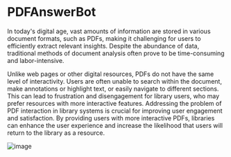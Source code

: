 # PDFAnswerBot
In today's digital age, vast amounts of information are stored in various document formats, such as PDFs, making it challenging for users to efficiently extract relevant insights. Despite the abundance of data, traditional methods of document analysis often prove to be time-consuming and labor-intensive. 

Unlike web pages or other digital resources, PDFs do not have the same level of interactivity. Users are often unable to search within the document, make annotations or highlight text, or easily navigate to different sections. This can lead to frustration and disengagement for library users, who may prefer resources with more interactive features. Addressing the problem of PDF interaction in library systems is crucial for improving user engagement and satisfaction. By providing users with more interactive PDFs, libraries can enhance the user experience and increase the likelihood that users will return to the library as a resource.

![image](https://github.com/dasjaydeep2001/PDFAnswerBot/assets/110038972/6a5fefb5-b8d4-4762-98e8-de73d62a640f)
